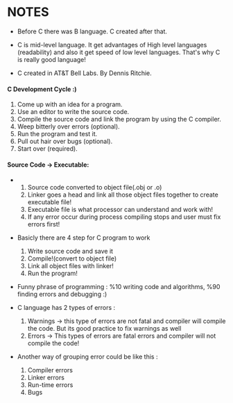 # NOTES

- Before C there was B language. C created after that.

- C is mid-level language. It get advantages of High level languages (readability) and also it get speed of low level languages. That's why C is really good language!

- C created in AT&T Bell Labs. By Dennis Ritchie.

#### C Development Cycle :)

1. Come up with an idea for a program.
2. Use an editor to write the source code.
3. Compile the source code and link the program by using the C compiler.
4. Weep bitterly over errors (optional).
5. Run the program and test it.
6. Pull out hair over bugs (optional).
7. Start over (required).

#### Source Code -> Executable:
- 
    1. Source code converted to object file(.obj or .o)
    2. Linker goes a head and link all those object files together to create executable file!
    3. Executable file is what processor can understand and work with!
    4. If any error occur during process compiling stops and user must fix errors first!

- Basicly there are 4 step for C program to work
    1. Write source code and save it
    2. Compile!(convert to object file)
    3. Link all object files with linker!
    4. Run the program!

- Funny phrase of programming : %10 writing code and algorithms, %90 finding errors and debugging :)

- C language has 2 types of errors : 
    1. Warnings -> this type of errors are not fatal and compiler will compile the code. But its good practice to fix warnings as well
    2. Errors   -> This types of errors are fatal errors and compiler will not compile the code!

- Another way of grouping error could be like this :
    1. Compiler errors  
    2. Linker errors
    3. Run-time errors
    4. Bugs